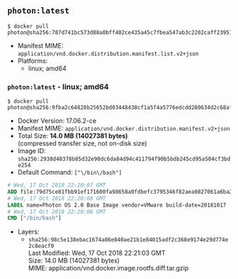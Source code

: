 ## `photon:latest`

```console
$ docker pull photon@sha256:787d741bc573d88a0bff402ce435a45c7fbea547ab3c2202caff23951a4297c8
```

-	Manifest MIME: `application/vnd.docker.distribution.manifest.list.v2+json`
-	Platforms:
	-	linux; amd64

### `photon:latest` - linux; amd64

```console
$ docker pull photon@sha256:9fba2c64828b25652bd03448438cf1a5f4a5776edcdd280634d2c68afeba77a9
```

-	Docker Version: 17.06.2-ce
-	Manifest MIME: `application/vnd.docker.distribution.manifest.v2+json`
-	Total Size: **14.0 MB (14027381 bytes)**  
	(compressed transfer size, not on-disk size)
-	Image ID: `sha256:2938d40378b85d32e90dc6da84d94c411794f90b5bdb245cd95a504cf3bde254`
-	Default Command: `["\/bin\/bash"]`

```dockerfile
# Wed, 17 Oct 2018 22:20:07 GMT
ADD file:79d75ce81fbb91ef171600fa98658a0fdbefc3795346f82aea0827061a6ba27f in / 
# Wed, 17 Oct 2018 22:20:08 GMT
LABEL name=Photon OS 2.0 Base Image vendor=VMware build-date=20181017
# Wed, 17 Oct 2018 22:20:08 GMT
CMD ["/bin/bash"]
```

-	Layers:
	-	`sha256:98c5e138ebac1674a86e840ae21b1e84015adf2c368e9174e29d774e2c8eacf0`  
		Last Modified: Wed, 17 Oct 2018 22:21:03 GMT  
		Size: 14.0 MB (14027381 bytes)  
		MIME: application/vnd.docker.image.rootfs.diff.tar.gzip
